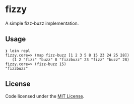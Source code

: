 # fizzy

A simple fizz-buzz implementation.

## Usage
```
❯ lein repl
fizzy.core=> (map fizz-buzz [1 2 3 5 8 15 23 24 25 28])
   (1 2 "fizz" "buzz" 8 "fizzbuzz" 23 "fizz" "buzz" 28)
fizzy.core=> (fizz-buzz 15)
"fizzbuzz"

```


## License
Code licensed under the [MIT License](https://github.com/andreiursan/fizzy/blob/master/LICENSE).

